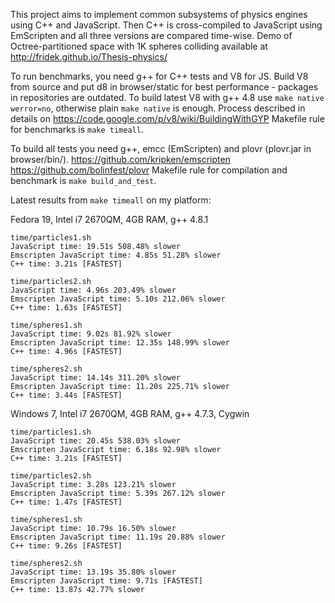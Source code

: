 This project aims to implement common subsystems of physics engines using C++ and JavaScript.
Then C++ is cross-compiled to JavaScript using EmScripten and all three versions are compared time-wise.
Demo of Octree-partitioned space with 1K spheres colliding available at http://fridek.github.io/Thesis-physics/

To run benchmarks, you need g++ for C++ tests and V8 for JS. Build V8 from source and put d8 in browser/static for best performance - packages in repositories are outdated.
To build latest V8 with g++ 4.8 use ```make native werror=no```, otherwise plain ```make native``` is enough.
Process described in details on https://code.google.com/p/v8/wiki/BuildingWithGYP
Makefile rule for benchmarks is ```make timeall```.

To build all tests you need g++, emcc (EmScripten) and plovr (plovr.jar in browser/bin/).
https://github.com/kripken/emscripten
https://github.com/bolinfest/plovr
Makefile rule for compilation and benchmark is ```make build_and_test```.

Latest results from ```make timeall``` on my platform:

Fedora 19, Intel i7 2670QM, 4GB RAM, g++ 4.8.1
```
time/particles1.sh
JavaScript time: 19.51s 508.48% slower
Emscripten JavaScript time: 4.85s 51.28% slower
C++ time: 3.21s [FASTEST]

time/particles2.sh
JavaScript time: 4.96s 203.49% slower
Emscripten JavaScript time: 5.10s 212.06% slower
C++ time: 1.63s [FASTEST]

time/spheres1.sh
JavaScript time: 9.02s 81.92% slower
Emscripten JavaScript time: 12.35s 148.99% slower
C++ time: 4.96s [FASTEST]

time/spheres2.sh
JavaScript time: 14.14s 311.20% slower
Emscripten JavaScript time: 11.20s 225.71% slower
C++ time: 3.44s [FASTEST]
```

Windows 7, Intel i7 2670QM, 4GB RAM, g++ 4.7.3, Cygwin
```
time/particles1.sh
JavaScript time: 20.45s 538.03% slower
Emscripten JavaScript time: 6.18s 92.98% slower
C++ time: 3.21s [FASTEST]

time/particles2.sh
JavaScript time: 3.28s 123.21% slower
Emscripten JavaScript time: 5.39s 267.12% slower
C++ time: 1.47s [FASTEST]

time/spheres1.sh
JavaScript time: 10.79s 16.50% slower
Emscripten JavaScript time: 11.19s 20.88% slower
C++ time: 9.26s [FASTEST]

time/spheres2.sh
JavaScript time: 13.19s 35.80% slower
Emscripten JavaScript time: 9.71s [FASTEST]
C++ time: 13.87s 42.77% slower
```
